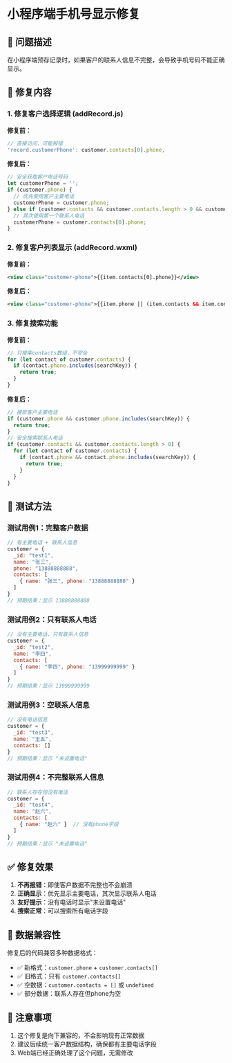 # 小程序端手机号显示修复

## 🐛 问题描述
在小程序端预存记录时，如果客户的联系人信息不完整，会导致手机号码不能正确显示。

## 🔧 修复内容

### 1. 修复客户选择逻辑 (addRecord.js)

**修复前：**
```javascript
// 直接访问，可能报错
'record.customerPhone': customer.contacts[0].phone,
```

**修复后：**
```javascript
// 安全获取客户电话号码
let customerPhone = '';
if (customer.phone) {
  // 优先使用客户主要电话
  customerPhone = customer.phone;
} else if (customer.contacts && customer.contacts.length > 0 && customer.contacts[0].phone) {
  // 其次使用第一个联系人电话
  customerPhone = customer.contacts[0].phone;
}
```

### 2. 修复客户列表显示 (addRecord.wxml)

**修复前：**
```xml
<view class="customer-phone">{{item.contacts[0].phone}}</view>
```

**修复后：**
```xml
<view class="customer-phone">{{item.phone || (item.contacts && item.contacts[0] && item.contacts[0].phone) || '未设置电话'}}</view>
```

### 3. 修复搜索功能

**修复前：**
```javascript
// 只搜索contacts数组，不安全
for (let contact of customer.contacts) {
  if (contact.phone.includes(searchKey)) {
    return true;
  }
}
```

**修复后：**
```javascript
// 搜索客户主要电话
if (customer.phone && customer.phone.includes(searchKey)) {
  return true;
}
// 安全搜索联系人电话
if (customer.contacts && customer.contacts.length > 0) {
  for (let contact of customer.contacts) {
    if (contact.phone && contact.phone.includes(searchKey)) {
      return true;
    }
  }
}
```

## 🧪 测试方法

### 测试用例1：完整客户数据
```javascript
// 有主要电话 + 联系人信息
customer = {
  _id: "test1",
  name: "张三",
  phone: "13888888888",
  contacts: [
    { name: "张三", phone: "13888888888" }
  ]
}
// 预期结果：显示 13888888888
```

### 测试用例2：只有联系人电话
```javascript
// 没有主要电话，只有联系人信息
customer = {
  _id: "test2", 
  name: "李四",
  contacts: [
    { name: "李四", phone: "13999999999" }
  ]
}
// 预期结果：显示 13999999999
```

### 测试用例3：空联系人信息
```javascript
// 没有电话信息
customer = {
  _id: "test3",
  name: "王五",
  contacts: []
}
// 预期结果：显示 "未设置电话"
```

### 测试用例4：不完整联系人信息
```javascript
// 联系人存在但没有电话
customer = {
  _id: "test4",
  name: "赵六", 
  contacts: [
    { name: "赵六" }  // 没有phone字段
  ]
}
// 预期结果：显示 "未设置电话"
```

## ✅ 修复效果

1. **不再报错**：即使客户数据不完整也不会崩溃
2. **正确显示**：优先显示主要电话，其次显示联系人电话
3. **友好提示**：没有电话时显示"未设置电话"
4. **搜索正常**：可以搜索所有电话字段

## 🔄 数据兼容性

修复后的代码兼容多种数据格式：

- ✅ 新格式：`customer.phone` + `customer.contacts[]`
- ✅ 旧格式：只有 `customer.contacts[]`
- ✅ 空数据：`customer.contacts = []` 或 `undefined`
- ✅ 部分数据：联系人存在但phone为空

## 📝 注意事项

1. 这个修复是向下兼容的，不会影响现有正常数据
2. 建议后续统一客户数据结构，确保都有主要电话字段
3. Web端已经正确处理了这个问题，无需修改 